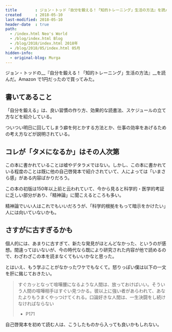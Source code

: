 ```yaml
---
title        : ジョン・トッド『自分を鍛える！「知的トレーニング」生活の方法』を読んだけど…
created      : 2018-05-10
last-modified: 2018-05-10
header-date  : true
path:
  - /index.html Neo's World
  - /blog/index.html Blog
  - /blog/2018/index.html 2018年
  - /blog/2018/05/index.html 05月
hidden-info:
  - original-blog: Murga
---
```


ジョン・トッドの__『自分を鍛える！「知的トレーニング」生活の方法』__を読んだ。Amazon で1円だったので買ってみた。

## 書いてあること

「自分を鍛える」は、良い習慣の作り方、効果的な読書法、スケジュールの立て方などを紹介している。

ついつい明日に回してしまう癖を何とかする方法とか、仕事の効率をあげるための考え方などが説明されている。

## コレが「タメになるか」はその人次第

この本に書かれていることは嘘やデタラメではない。しかし、この本に書かれている程度のことは既に他の自己啓発本で紹介されていて、人によっては「いまさら感」がある内容ばかりだろう。

この本の初版は150年以上前と云われていて、今から見ると科学的・医学的考証に乏しい部分があり、「精神論」に聞こえるところも多い。

精神論でいい人はこれでもいいだろうが、「科学的根拠をもって暗示をかけたい」人には向いていないかも。

## さすがに古すぎるかも

個人的には、あまりに古すぎて、新たな発見がほとんどなかった、というのが感想。間違ってはいないが、今の時代なら既により研究された内容が他で読めるので、わざわざこの本を読まなくてもいいかなと思った。

とはいえ、もう学ぶことがなかったワケでもなくて。怒りっぽい僕は以下の一文を肝に銘じておきたい。

> すぐカッとなって喧嘩腰になるような人間は、放っておけばいい。そういう人間の喧嘩相手はすぐい見つかる。彼以上に強い者があらわれて、あなたよりもうまくやっつけてくれる。口論好きな人間は、一生決闘をし続けなければならない
> 
> - P171

自己啓発本を初めて読む人は、こうしたものから入っても良いかもしれない。
